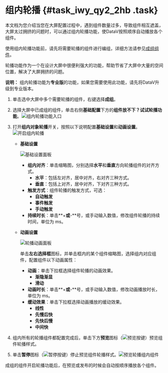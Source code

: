 # 组内轮播 {#task_iwy_qy2_2hb .task}

本文档为您介绍当您在大屏配置过程中，遇到组件数量过多，导致组件相互遮盖，大屏太过拥挤的问题时，可以通过组内轮播功能，使DataV按照顺序自动播放各个组件。

使用组内轮播功能前，请先将需要轮播的组件进行编组，详细方法请参见[成组组件](cn.zh-CN/管理组件/成组组件.md#)。

轮播功能作为一个在设计大屏中很便利强大的功能，帮助节省了大屏中大量的空间位置，解决了大屏拥挤的问题。

**说明：** 组内轮播功能为**专业版**的功能，如果您需要使用此功能，请先将DataV升级到专业版本。

1.  单击选中大屏中多个需要轮播的组件，右键选择**成组**。
2.  选择大屏中已成组的组件，单击右侧**基础配置**下方的**组件放不下？试试轮播功能**。![组内轮播功能入口](http://static-aliyun-doc.oss-cn-hangzhou.aliyuncs.com/assets/img/17377/156445701141282_zh-CN.png)


3.  打开**组内对象轮播**开关，按照以下说明配置**基础设置**和**动画设置**。![开启组内轮播](http://static-aliyun-doc.oss-cn-hangzhou.aliyuncs.com/assets/img/17377/156445701241298_zh-CN.png)

 
    -   **基础设置**

        ![基础设置面板](http://static-aliyun-doc.oss-cn-hangzhou.aliyuncs.com/assets/img/17377/156445701241296_zh-CN.png)

        -   **组内对齐**：单击缩略图，分别选择**水平**和**垂直**方向轮播组件的对齐方式。
            -   **水平**：包括左对齐，居中对齐，右对齐三种方式。
            -   **垂直**：包括上对齐，居中对齐，下对齐三种方式。
        -   **触发方式**：组件轮播的触发方式，可选：
            -   **自动触发**
            -   **事件触发**
            -   **手动触发**
        -   **持续时长**：单击**+**或**-**号，或手动输入数值，修改组件轮播的持续时间，单位为 ms。
    -   **动画设置**

        ![轮播动画面板](http://static-aliyun-doc.oss-cn-hangzhou.aliyuncs.com/assets/img/17377/156445701241297_zh-CN.png)

        单击**左右选择框**图标，并单击框内的某个组件缩略图，选择组内对应组件，配置组件以下动画属性：

        -   **动画**：单击下拉框选择组件轮播的动画效果。
            -   **渐隐渐显**
            -   **滑动**
        -   **动画时长**：单击**+**或**-**号，或手动输入数值，修改动画播放时长，单位为 ms。
        -   **缓动效果**：单击下拉框选择动画播放的缓动效果。
            -   **线性**
            -   **先慢后快**
            -   **先快后慢**
            -   **中间快**
4.  组内所有的轮播组件都配置完成后，单击下方**预览**图标（![预览按键](http://static-aliyun-doc.oss-cn-hangzhou.aliyuncs.com/assets/img/17377/156445701241293_zh-CN.png)）预览组件轮播样式。
5.  单击**暂停**图标（![暂停按键](http://static-aliyun-doc.oss-cn-hangzhou.aliyuncs.com/assets/img/17377/156445701241294_zh-CN.png)）停止预览组件轮播样式。![预览轮播组内组件](images/52789_zh-CN.gif)

 成组的组件开启轮播功能后，在预览或发布的时候会自动按顺序播放各个组件。

